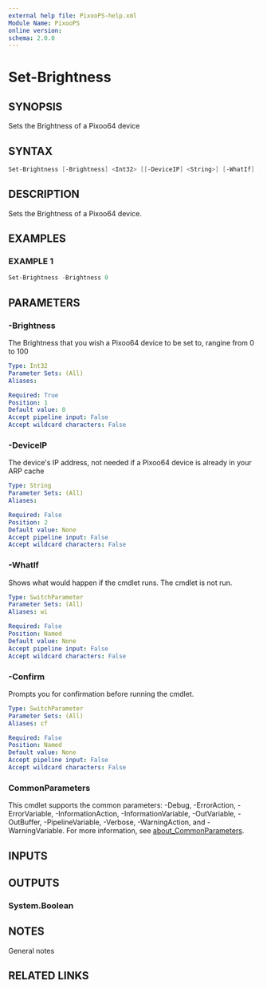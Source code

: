 ```yaml
---
external help file: PixooPS-help.xml
Module Name: PixooPS
online version:
schema: 2.0.0
---
```


# Set-Brightness

## SYNOPSIS

Sets the Brightness of a Pixoo64 device

## SYNTAX

```powershell
Set-Brightness [-Brightness] <Int32> [[-DeviceIP] <String>] [-WhatIf] [-Confirm] [<CommonParameters>]
```

## DESCRIPTION

Sets the Brightness of a Pixoo64 device.

## EXAMPLES

### EXAMPLE 1

```powershell
Set-Brightness -Brightness 0
```

## PARAMETERS

### -Brightness

The Brightness that you wish a Pixoo64 device to be set to, rangine from 0 to 100

```yaml
Type: Int32
Parameter Sets: (All)
Aliases:

Required: True
Position: 1
Default value: 0
Accept pipeline input: False
Accept wildcard characters: False
```

### -DeviceIP

The device's IP address, not needed if a Pixoo64 device is already in your ARP cache

```yaml
Type: String
Parameter Sets: (All)
Aliases:

Required: False
Position: 2
Default value: None
Accept pipeline input: False
Accept wildcard characters: False
```

### -WhatIf

Shows what would happen if the cmdlet runs.
The cmdlet is not run.

```yaml
Type: SwitchParameter
Parameter Sets: (All)
Aliases: wi

Required: False
Position: Named
Default value: None
Accept pipeline input: False
Accept wildcard characters: False
```

### -Confirm

Prompts you for confirmation before running the cmdlet.

```yaml
Type: SwitchParameter
Parameter Sets: (All)
Aliases: cf

Required: False
Position: Named
Default value: None
Accept pipeline input: False
Accept wildcard characters: False
```

### CommonParameters
This cmdlet supports the common parameters: -Debug, -ErrorAction, -ErrorVariable, -InformationAction, -InformationVariable, -OutVariable, -OutBuffer, -PipelineVariable, -Verbose, -WarningAction, and -WarningVariable. For more information, see [about_CommonParameters](http://go.microsoft.com/fwlink/?LinkID=113216).

## INPUTS

## OUTPUTS

### System.Boolean

## NOTES

General notes

## RELATED LINKS
